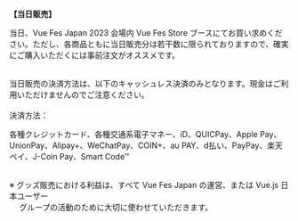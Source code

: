<b>【当日販売】</b>

当日、Vue Fes Japan 2023 会場内 Vue Fes Store ブースにてお買い求めください。ただし、各商品ともに当日販売分は若干数に限られておりますので、確実にご購入いただくには事前注文がオススメです。

<br>
当日販売の決済方法は、以下のキャッシュレス決済のみとなります。現金はご利用いただけませんのでご注意ください。

<br>
<br>
決済方法：

各種クレジットカード、各種交通系電子マネー、iD、QUICPay、Apple Pay、UnionPay、Alipay+、WeChatPay、COIN+、au PAY、d払い、PayPay、楽天ペイ、J-Coin Pay、Smart Code™

<br>
※ グッズ販売における利益は、すべて Vue Fes Japan の運営、または Vue.js 日本ユーザー<br>
　 グループの活動のために大切に使わせていただきます。
